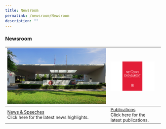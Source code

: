 ```yaml
---
title: Newsroom
permalink: /newsroom/Newsroom
description: ""
---
```


### Newsroom



| ![](/images/NewsRoom/pa-hq-building.png) | ![](/images/NewsRoom/publicationstn.png) |  |
| -------- | -------- | -------- |
| [News & Speeches](/newsroom/News)<br>Click here for the latest news highlights.     |               [Publications](/newsroom/Publications)<br>Click here for the latest publications. |      |